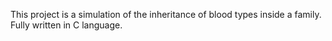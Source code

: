 This project is a simulation of the inheritance of blood types inside a family. Fully written in C language.

